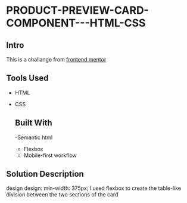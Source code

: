 <!--@format-->
# PRODUCT-PREVIEW-CARD-COMPONENT---HTML-CSS

  ## Intro
This is a challange from [frontend mentor](https://www.frontendmentor.io/solutions/i-used-display-flex-to-create-the-two-containers-in-my-desktop-design-9BpptLPCn9)

## Tools Used
- HTML
- CSS

  ## Built With
  -Semantic html
  - Flexbox
  - Mobile-first workflow

## Solution Description 
design  design: min-width: 375px; 
I used flexbox to create the table-like division between the two sections of the card



